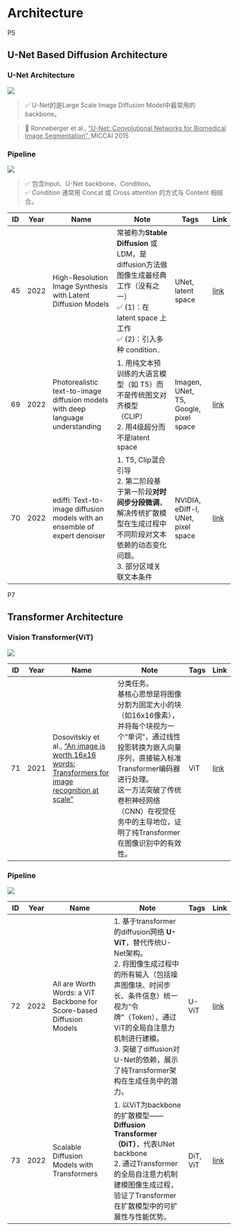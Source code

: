 # Architecture

P5   
## U-Net Based Diffusion Architecture

### U-Net Architecture

![](../assets/D2-5-1.png) 

> &#x2705; U-Net的是Large Scale Image Diffusion Model中最常用的backbone。  

> &#x1F50E; Ronneberger et al., <u>“U-Net: Convolutional Networks for Biomedical Image Segmentation”, </u>MICCAI 2015    

### Pipeline 

![](../assets/D2-5-2.png) 

> &#x2705; 包含Input、U-Net backbone、Condition。  
> &#x2705; Condition 通常用 Concat 或 Cross attention 的方式与 Content 相结合。    

|ID|Year|Name|Note|Tags|Link|
|---|---|---|---|---|---|
|45|2022|High-Resolution Image Synthesis with Latent Diffusion Models|常被称为**Stable Diffusion** 或 LDM，是diffusion方法做图像生成最经典工作（没有之一）<br>&#x2705; (1)：在 latent space 上工作<br> &#x2705; (2)：引入多种 condition．|UNet, latent space|[link](https://caterpillarstudygroup.github.io/ReadPapers/45.html)|
|69|2022|Photorealistic text-to-image diffusion models with deep language understanding|1. 用纯文本预训练的大语言模型（如 T5）而不是传统图文对齐模型（CLIP）<br> 2. 用4级超分而不是latent space|Imagen, UNet, T5, Google, pixel space|[link](https://caterpillarstudygroup.github.io/ReadPapers/69.html)|
|70|2022|ediffi: Text-to-image diffusion models with an ensemble of expert denoiser|1. T5, Clip混合引导<br>2. 第二阶段基于第一阶段**对时间步分段微调**，解决传统扩散模型在生成过程中不同阶段对文本依赖的动态变化问题。<br>3. 部分区域关联文本条件|NVIDIA,  eDiff-I, UNet, pixel space|[link](https://caterpillarstudygroup.github.io/ReadPapers/70.html)

P7    
## Transformer Architecture

### Vision Transformer(ViT)

![](../assets/D2-7-1.png) 


|ID|Year|Name|Note|Tags|Link|
|---|---|---|---|---|---|
|71|2021|Dosovitskiy et al., <u>“An image is worth 16x16 words: Transformers for image recognition at scale”|分类任务。<br>基核心思想是将图像分割为固定大小的块（如16x16像素），并将每个块视为一个“单词”，通过线性投影转换为嵌入向量序列，直接输入标准Transformer编码器进行处理。<br> 这一方法突破了传统卷积神经网络（CNN）在视觉任务中的主导地位，证明了纯Transformer在图像识别中的有效性。|ViT|[link](https://caterpillarstudygroup.github.io/ReadPapers/71.html)|   

### Pipeline

![](../assets/D2-7-2.png)   

|ID|Year|Name|Note|Tags|Link|
|---|---|---|---|---|---|
|72|2022|All are Worth Words: a ViT Backbone for Score-based Diffusion Models|1. 基于transformer的diffusion网络 **U-ViT**，替代传统U-Net架构。<br> 2. 将图像生成过程中的所有输入（包括噪声图像块、时间步长、条件信息）统一视为“令牌”（Token），通过ViT的全局自注意力机制进行建模。<br> 3. 突破了diffusion对U-Net的依赖，展示了纯Transformer架构在生成任务中的潜力。|U-ViT|[link](https://caterpillarstudygroup.github.io/ReadPapers/72.html)|  
|73|2022|Scalable Diffusion Models with Transformers|1. 以ViT为backbone的扩散模型——**Diffusion Transformer（DiT）**，代表UNet backbone <br>2. 通过Transformer的全局自注意力机制建模图像生成过程，验证了Transformer在扩散模型中的可扩展性与性能优势。|DiT, ViT|[link](https://caterpillarstudygroup.github.io/ReadPapers/73.html)|

